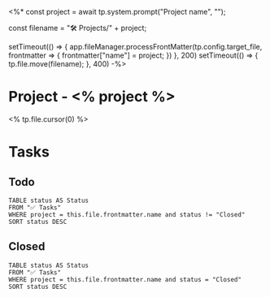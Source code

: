 <%* 
const project = await tp.system.prompt("Project name", "");

const filename = "🛠️ Projects/" + project;

setTimeout(() => {
  app.fileManager.processFrontMatter(tp.config.target_file, frontmatter => {
  frontmatter["name"] = project;
  })
}, 200)
setTimeout(() => {
  tp.file.move(filename);
}, 400)
-%>
# Project - <% project %>

<% tp.file.cursor(0) %>


# Tasks
## Todo
```dataview
TABLE status AS Status
FROM "✅ Tasks"
WHERE project = this.file.frontmatter.name and status != "Closed"
SORT status DESC
```
## Closed
```dataview
TABLE status AS Status
FROM "✅ Tasks"
WHERE project = this.file.frontmatter.name and status = "Closed"
SORT status DESC
```